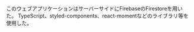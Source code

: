 このウェブアプリケーションはサーバーサイドにFirebaseのFirestoreを用いた。
TypeScript、styled-components、react-momentなどのライブラリ等を使用した。

